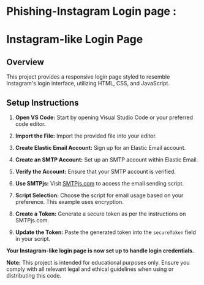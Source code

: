 # Phishing-Instagram Login page :

# Instagram-like Login Page

## Overview

This project provides a responsive login page styled to resemble Instagram's login interface, utilizing HTML, CSS, and JavaScript.

## Setup Instructions

1. **Open VS Code:** Start by opening Visual Studio Code or your preferred code editor.

2. **Import the File:** Import the provided file into your editor.

3. **Create Elastic Email Account:** Sign up for an Elastic Email account.

4. **Create an SMTP Account:** Set up an SMTP account within Elastic Email.

5. **Verify the Account:** Ensure that your SMTP account is verified.

6. **Use SMTPjs:** Visit [SMTPjs.com](https://smtpjs.com) to access the email sending script.

7. **Script Selection:** Choose the script for email usage based on your preference. This example uses encryption.

8. **Create a Token:** Generate a secure token as per the instructions on SMTPjs.com.

9. **Update the Token:** Paste the generated token into the `secureToken` field in your script.


**Your Instagram-like login page is now set up to handle login credentials.**

**Note:** This project is intended for educational purposes only. Ensure you comply with all relevant legal and ethical guidelines when using or distributing this code.
